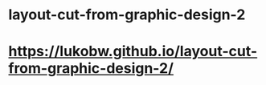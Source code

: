# layout-cut-from-graphic-design-2<br>
# https://lukobw.github.io/layout-cut-from-graphic-design-2/
